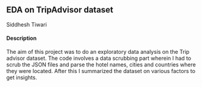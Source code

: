 ## EDA on TripAdvisor dataset

Siddhesh Tiwari

#### Description
The aim of this project was to do an exploratory data analysis on the Trip advisor dataset. The code involves a data scrubbing part wherein I had to scrub the JSON files 
and parse the hotel names, cities and countries where they were located. After this I summarized the dataset on various factors to get insights.